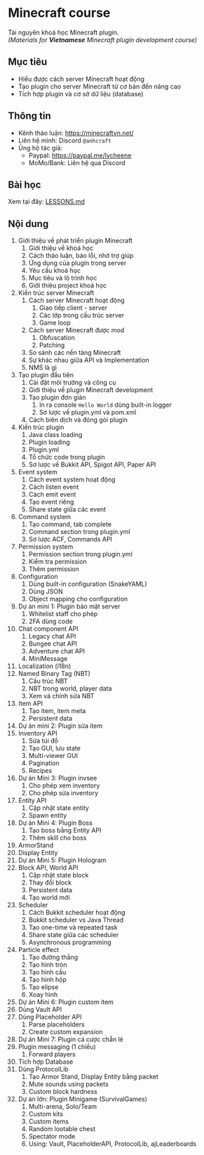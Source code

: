# Minecraft course
Tài nguyên khoá học Minecraft plugin.<br>
_(Materials for **Vietnamese** Minecraft plugin development course)_

## Mục tiêu
- Hiểu được cách server Minecraft hoạt động
- Tạo plugin cho server Minecraft từ cơ bản đến nâng cao
- Tích hợp plugin và cơ sở dữ liệu (database)

## Thông tin
- Kênh thảo luận: https://minecraftvn.net/
- Liên hệ mình: Discord `@anhcraft`
- Ủng hộ tác giả: 
  - Paypal: https://paypal.me/lycheene
  - MoMo/Bank: Liên hệ qua Discord

## Bài học
Xem tại đây: [LESSONS.md](LESSONS.md)

## Nội dung
1. Giới thiệu về phát triển plugin Minecraft
    1. Giới thiệu về khoá học
    2. Cách thảo luận, báo lỗi, nhờ trợ giúp
    3. Ứng dụng của plugin trong server
    4. Yêu cầu khoá học
    5. Mục tiêu và lộ trình học
    6. Giới thiệu project khoá học
2. Kiến trúc server Minecraft
    1. Cách server Minecraft hoạt động
        1. Giao tiếp client - server
        2. Các lớp trong cấu trúc server
        3. Game loop
    2. Cách server Minecraft được mod
        1. Obfuscation
        2. Patching
    3. So sánh các nền tảng Minecraft
    4. Sự khác nhau giữa API và Implementation
    5. NMS là gì
3. Tạo plugin đầu tiên
    1. Cài đặt môi trường và công cụ
    2. Giới thiệu về plugin Minecraft development
    3. Tạo plugin đơn giản
       1. In ra console `Hello World` dùng built-in logger
       2. Sơ lược về plugin.yml và pom.xml
    4. Cách biên dịch và đóng gói plugin
4. Kiến trúc plugin
    1. Java class loading
    2. Plugin loading
    3. Plugin.yml
    4. Tổ chức code trong plugin
    5. Sơ lược về Bukkit API, Spigot API, Paper API
5. Event system
    1. Cách event system hoạt động
    2. Cách listen event
    3. Cách emit event
    4. Tạo event riêng
    5. Share state giữa các event
6. Command system
    1. Tạo command, tab complete
    2. Command section trong plugin.yml
    3. Sơ lược ACF, Commands API
7. Permission system
    1. Permission section trong plugin.yml
    2. Kiểm tra permission
    3. Thêm permission
8. Configuration
    1. Dùng built-in configuration (SnakeYAML)
    2. Dùng JSON
    3. Object mapping cho configuration
9. Dự án mini 1: Plugin bảo mật server
    1. Whitelist staff cho phép
    2. 2FA dùng code
10. Chat component API
    1. Legacy chat API
    2. Bungee chat API
    3. Adventure chat API
    4. MiniMessage
11. Localization (i18n)
12. Named Binary Tag (NBT)
    1. Cấu trúc NBT
    2. NBT trong world, player data
    3. Xem và chỉnh sửa NBT
13. Item API
    1. Tạo item, item meta
    2. Persistent data
14. Dự án mini 2: Plugin sửa item
15. Inventory API
    1. Sửa túi đồ
    2. Tạo GUI, lưu state
    3. Multi-viewer GUI
    4. Pagination
    5. Recipes
16. Dự án Mini 3: Plugin invsee
    1. Cho phép xem inventory
    2. Cho phép sửa inventory
17. Entity API
    1. Cập nhật state entity
    2. Spawn entity
18. Dự án Mini 4: Plugin Boss
    1. Tạo boss bằng Entity API
    2. Thêm skill cho boss
19. ArmorStand
20. Display Entity
21. Dự án Mini 5: Plugin Hologram
22. Block API, World API
    1. Cập nhật state block
    2. Thay đổi block
    3. Persistent data
    4. Tạo world mới
23. Scheduler
    1. Cách Bukkit scheduler hoạt động
    2. Bukkit scheduler vs Java Thread
    3. Tạo one-time và repeated task
    4. Share state giữa các scheduler
    5. Asynchronous programming
24. Particle effect
    1. Tạo đường thẳng
    2. Tạo hình tròn
    3. Tạo hình cầu
    4. Tạo hình hộp
    5. Tạo elipse
    6. Xoay hình
25. Dự án Mini 6: Plugin custom item
26. Dùng Vault API
27. Dùng Placeholder API
    1. Parse placeholders
    2. Create custom expansion
28. Dự án Mini 7: Plugin cá cược chẵn lẻ
29. Plugin messaging (1 chiều)
    1. Forward players
30. Tích hợp Database
31. Dùng ProtocolLib
    1. Tạo Armor Stand, Display Entity bằng packet
    2. Mute sounds using packets
    3. Custom block hardness
32. Dự án lớn: Plugin Minigame (SurvivalGames)
    1. Multi-arena, Solo/Team
    2. Custom kits
    3. Custom items
    4. Random lootable chest
    5. Spectator mode
    6. Using: Vault, PlaceholderAPI, ProtocolLib, ajLeaderboards

